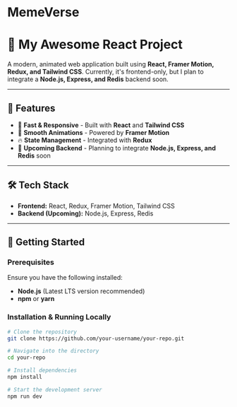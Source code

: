 # MemeVerse
# 🚀 My Awesome React Project

A modern, animated web application built using **React, Framer Motion, Redux, and Tailwind CSS**. Currently, it's frontend-only, but I plan to integrate a **Node.js, Express, and Redis** backend soon.

---

## 🌟 Features

- 🚀 **Fast & Responsive** - Built with **React** and **Tailwind CSS**
- 🎨 **Smooth Animations** - Powered by **Framer Motion**
- 🔥 **State Management** - Integrated with **Redux**
- 🔄 **Upcoming Backend** - Planning to integrate **Node.js, Express, and Redis** soon

---

## 🛠️ Tech Stack

- **Frontend:** React, Redux, Framer Motion, Tailwind CSS
- **Backend (Upcoming):** Node.js, Express, Redis

---



## 🚀 Getting Started

### Prerequisites

Ensure you have the following installed:

- **Node.js** (Latest LTS version recommended)
- **npm** or **yarn**

### Installation & Running Locally

```bash
# Clone the repository
git clone https://github.com/your-username/your-repo.git

# Navigate into the directory
cd your-repo

# Install dependencies
npm install

# Start the development server
npm run dev
